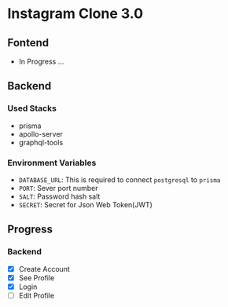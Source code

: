 # Instagram Clone 3.0

## Fontend

- In Progress ...

## Backend 

### Used Stacks

- prisma
- apollo-server
- graphql-tools

### Environment Variables

- `DATABASE_URL`: This is required to connect `postgresql` to `prisma`
- `PORT`: Sever port number
- `SALT`: Password hash salt
- `SECRET`: Secret for Json Web Token(JWT)

## Progress

### Backend 

- [X] Create Account
- [X] See Profile
- [X] Login
- [ ] Edit Profile